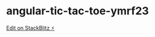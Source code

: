 # angular-tic-tac-toe-ymrf23

[Edit on StackBlitz ⚡️](https://stackblitz.com/edit/angular-tic-tac-toe-ymrf23)